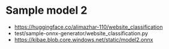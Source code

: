 # Sample model 2

- https://huggingface.co/alimazhar-110/website_classification
- test/sample-onnx-generator/website_classification.py
- https://kibae.blob.core.windows.net/static/model2.onnx